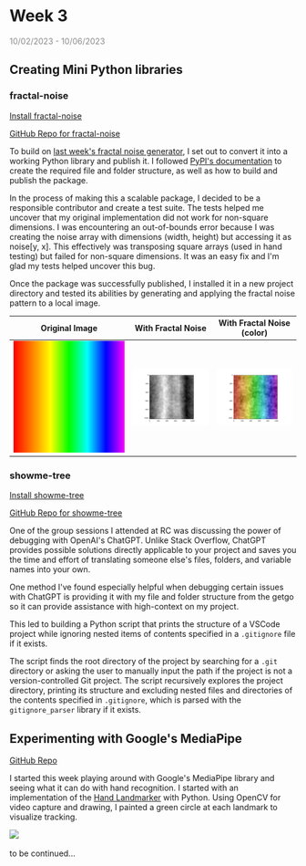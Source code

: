 # Week 3

<span style="opacity: 0.5;">10/02/2023 - 10/06/2023</span>

## Creating Mini Python libraries

### fractal-noise

[Install fractal-noise](https://pypi.org/project/fractal-noise/)

[GitHub Repo for fractal-noise](https://github.com/sshovkov/fractal-noise-package)

To build on [last week's fractal noise generator](https://github.com/sshovkov/recurse-center-journal/blob/main/Week2.md#a-fractal-noise-generator), I set out to convert it into a working Python library and publish it. I followed [PyPI's documentation](https://packaging.python.org/tutorials/packaging-projects/) to create the required file and folder structure, as well as how to build and publish the package.

In the process of making this a scalable package, I decided to be a responsible contributor and create a test suite. The tests helped me uncover that my original implementation did not work for non-square dimensions. I was encountering an out-of-bounds error because I was creating the noise array with dimensions (width, height) but accessing it as noise[y, x]. This effectively was transposing square arrays (used in hand testing) but failed for non-square dimensions. It was an easy fix and I'm glad my tests helped uncover this bug.

Once the package was successfully published, I installed it in a new project directory and tested its abilities by generating and applying the fractal noise pattern to a local image.

| Original Image                         | With Fractal Noise                          | With Fractal Noise (color)                        |
| -------------------------------------- | ------------------------------------------- | ------------------------------------------------- |
| ![](assets/week3/rainbow_original.png) | ![](assets/week3/rainbow_fractal_noise.png) | ![](assets/week3/rainbow_color_fractal_noise.png) |

### showme-tree

[Install showme-tree](https://pypi.org/project/showme-tree/)

[GitHub Repo for showme-tree](https://github.com/sshovkov/showme-folder-structure)

One of the group sessions I attended at RC was discussing the power of debugging with OpenAI's ChatGPT. Unlike Stack Overflow, ChatGPT provides possible solutions directly applicable to your project and saves you the time and effort of translating someone else's files, folders, and variable names into your own.

One method I've found especially helpful when debugging certain issues with ChatGPT is providing it with my file and folder structure from the getgo so it can provide assistance with high-context on my project.

This led to building a Python script that prints the structure of a VSCode project while ignoring nested items of contents specified in a `.gitignore` file if it exists.

The script finds the root directory of the project by searching for a `.git` directory or asking the user to manually input the path if the project is not a version-controlled Git project. The script recursively explores the project directory, printing its structure and excluding nested files and directories of the contents specified in `.gitignore`, which is parsed with the `gitignore_parser` library if it exists.

## Experimenting with Google's MediaPipe

[GitHub Repo](https://github.com/sshovkov/finger-painting-hand-recognition-model)

I started this week playing around with Google's MediaPipe library and seeing what it can do with hand recognition. I started with an implementation of the [Hand Landmarker](https://developers.google.com/mediapipe/solutions/vision/hand_landmarker/python) with Python. Using OpenCV for video capture and drawing, I painted a green circle at each landmark to visualize tracking.

![](assets/week3/ezgif-1-85bf5f02ca.gif)

to be continued...
